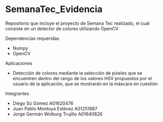 # SemanaTec_Evidencia
Repositorio que incluye el proyecto de Semana Tec realizado, el cual consiste en un detector de colores utilizando OpenCV

Dependencias requeridas 
  - Numpy
  - OpenCV

Aplicaciones
  - Detección de colores mediante la selección de pixeles que se encuentren dentro del rango de los valores HSV propuestos por el usuario de la aplicación, que se mostrarán en la máscara en cuestión

Integrantes
  - Diego Sú Gómez A01620476
  - Juan Pablo Montoya Estévez A01251887
  - Jorge Germán Wolburg Trujillo A01640826

